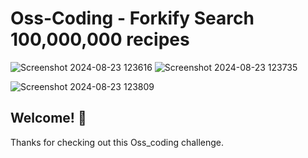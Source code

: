 # Oss-Coding - Forkify Search 100,000,000 recipes

![Screenshot 2024-08-23 123616](https://github.com/user-attachments/assets/4db8a33e-446e-480d-b7df-5462ee3dff6a) ![Screenshot 2024-08-23 123735](https://github.com/user-attachments/assets/86c2cedb-19de-4938-b916-f31560a70ee2)

![Screenshot 2024-08-23 123809](https://github.com/user-attachments/assets/badd028c-1d62-4977-885f-0ad122a8c0b8)


## Welcome! 👋

Thanks for checking out this Oss_coding challenge.


